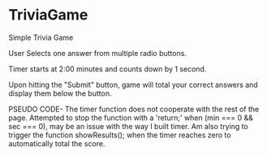 # TriviaGame
Simple Trivia Game

User Selects one answer from multiple radio buttons.

Timer starts at 2:00 minutes and counts down by 1 second.

Upon hitting the "Submit" button, game will total your correct answers and display them below the button.

PSEUDO CODE- The timer function does not cooperate with the rest of the page. Attempted to stop the function with a 'return;' when (min === 0 && sec === 0), may be an issue with the way I built timer. Am also trying to trigger the function showResults(); when the timer reaches zero to automatically total the score.
